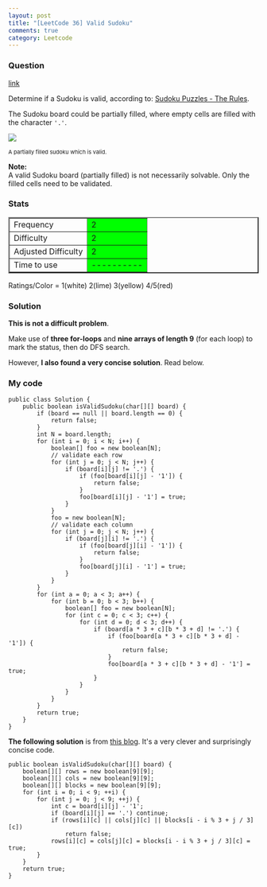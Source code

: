 ```yaml
---
layout: post
title: "[LeetCode 36] Valid Sudoku"
comments: true
category: Leetcode
---
```


### Question

[link](http://oj.leetcode.com/problems/valid-sudoku/)

<div class="question-content">
            <p></p><p>Determine if a Sudoku is valid, according to: <a href="http://sudoku.com.au/TheRules.aspx">Sudoku Puzzles - The Rules</a>.</p>

<p>The Sudoku board could be partially filled, where empty cells are filled with the character <code>'.'</code>.</p>

<p>
<img src="http://upload.wikimedia.org/wikipedia/commons/thumb/f/ff/Sudoku-by-L2G-20050714.svg/250px-Sudoku-by-L2G-20050714.svg.png"><br>
</p><p style="font-size: 11px">A partially filled sudoku which is valid.</p>
<p></p>

<p><b>Note:</b><br>
A valid Sudoku board (partially filled) is not necessarily solvable. Only the filled cells need to be validated.
</p><p></p>
          </div>

### Stats

<table border="2">
	<tr>
		<td>Frequency</td>
		<td bgcolor="lime">2</td>
	</tr>
	<tr>
		<td>Difficulty</td>
		<td bgcolor="lime">2</td>
	</tr>
	<tr>
		<td>Adjusted Difficulty</td>
		<td bgcolor="lime">2</td>
	</tr>
	<tr>
		<td>Time to use</td>
		<td bgcolor="lime">----------</td>
	</tr>
</table>

Ratings/Color = 1(white) 2(lime) 3(yellow) 4/5(red)

### Solution

**This is not a difficult problem**.

Make use of **three for-loops** and **nine arrays of length 9** (for each loop) to mark the status, then do DFS search.

However, **I also found a very concise solution**. Read below.

### My code

    public class Solution {
        public boolean isValidSudoku(char[][] board) {
            if (board == null || board.length == 0) {
                return false;
            }
            int N = board.length;
            for (int i = 0; i < N; i++) {
                boolean[] foo = new boolean[N];
                // validate each row
                for (int j = 0; j < N; j++) {
                    if (board[i][j] != '.') {
                        if (foo[board[i][j] - '1']) {
                            return false;
                        }
                        foo[board[i][j] - '1'] = true;
                    }
                }
                foo = new boolean[N];
                // validate each column
                for (int j = 0; j < N; j++) {
                    if (board[j][i] != '.') {
                        if (foo[board[j][i] - '1']) {
                            return false;
                        }
                        foo[board[j][i] - '1'] = true;
                    }
                }
            }
            for (int a = 0; a < 3; a++) {
                for (int b = 0; b < 3; b++) {
                    boolean[] foo = new boolean[N];
                    for (int c = 0; c < 3; c++) {
                        for (int d = 0; d < 3; d++) {
                            if (board[a * 3 + c][b * 3 + d] != '.') {
                                if (foo[board[a * 3 + c][b * 3 + d] - '1']) {
                                    return false;
                                }
                                foo[board[a * 3 + c][b * 3 + d] - '1'] = true;
                            }
                        }
                    }
                }
            }
            return true;
        }
    }

**The following solution** is from [this blog](http://www.cnblogs.com/zhaolizhen/p/Sudoku.html). It's a very clever and surprisingly concise code.

    public boolean isValidSudoku(char[][] board) {
        boolean[][] rows = new boolean[9][9];
        boolean[][] cols = new boolean[9][9];
        boolean[][] blocks = new boolean[9][9];
        for (int i = 0; i < 9; ++i) {
            for (int j = 0; j < 9; ++j) {
                int c = board[i][j] - '1';
                if (board[i][j] == '.') continue;
                if (rows[i][c] || cols[j][c] || blocks[i - i % 3 + j / 3][c])
                    return false;
                rows[i][c] = cols[j][c] = blocks[i - i % 3 + j / 3][c] = true;
            }
        }
        return true;
    }
